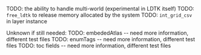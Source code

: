 
TODO: the ability to handle multi-world (experimental in LDTK itself)
TODO: `free_ldtk` to release memory allocated by the system
TODO: `int_grid_csv` in layer instance

Unknown if still needed:
TODO: embededAtlas -- need more information, different test files
TODO: enumTags -- need more information, different test files
TODO: toc fields -- need more information, different test files
